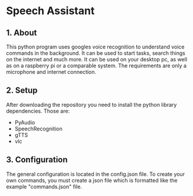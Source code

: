 # Speech Assistant

## 1. About
This python program uses googles voice recognition to understand voice commands in the background. It can be used to start tasks,
search things on the internet and much more.
It can be used on your desktop pc, as well as on a raspberry pi or a comparable system. The requirements are only a microphone and internet connection.

## 2. Setup
After downloading the repository you need to install the python library dependencies. Those are:
- PyAudio
- SpeechRecognition
- gTTS
- vlc

## 3. Configuration
The general configuration is located in the config.json file.
To create your own commands, you must create a json file which is formatted like the example "commands.json" file.
